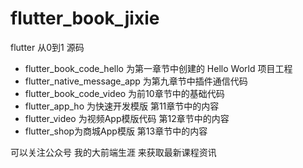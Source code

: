 # flutter_book_jixie

flutter 从0到1 源码 

*  flutter_book_code_hello 为第一章节中创建的 Hello World 项目工程
*  flutter_native_message_app 为第九章节中插件通信代码
*  flutter_book_code_video 为前10章节中的基础代码 
*  flutter_app_ho 为快速开发模版 第11章节中的内容
*  flutter_video 为视频App模版代码 第12章节中的内容
*  flutter_shop为商城App模版 第13章节中的内容


可以关注公众号  我的大前端生涯 来获取最新课程资讯




